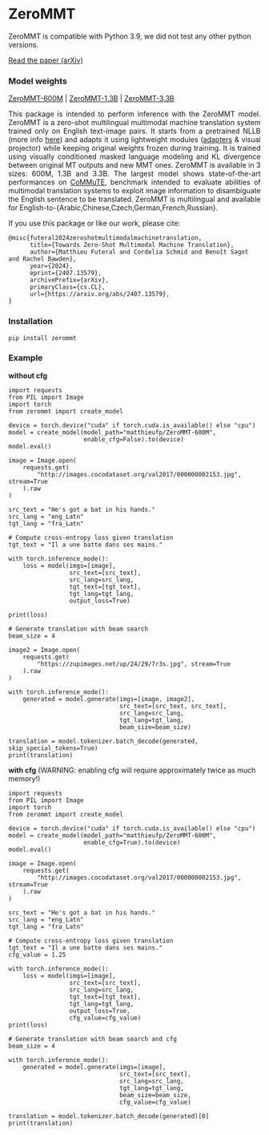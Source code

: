 # ZeroMMT

ZeroMMT is compatible with Python 3.9, we did not test any other python versions.

[Read the paper (arXiv)](https://arxiv.org/abs/2407.13579)

### Model weights
[ZeroMMT-600M](https://huggingface.co/matthieufp/ZeroMMT-600M) | [ZeroMMT-1.3B](https://huggingface.co/matthieufp/ZeroMMT-1.3B) | [ZeroMMT-3.3B](https://huggingface.co/matthieufp/ZeroMMT-3.3B)


<p align="justify"> This package is intended to perform inference with the ZeroMMT model. ZeroMMT is a zero-shot multilingual multimodal machine translation system trained only on English text-image pairs. It starts from a pretrained NLLB (more info <a href="https://github.com/facebookresearch/fairseq/tree/nllb">here</a>) and adapts it using lightweight modules (<a href="https://github.com/adapter-hub/adapters">adapters</a> & visual projector) while keeping original weights frozen during training. It is trained using visually conditioned masked language modeling and KL divergence between original MT outputs and new MMT ones. ZeroMMT is available in 3 sizes: 600M, 1.3B and 3.3B. The largest model shows state-of-the-art performances on <a href="https://github.com/MatthieuFP/CoMMuTE">CoMMuTE</a>, benchmark intended to evaluate abilities of multimodal translation systems to exploit image information to disambiguate the English sentence to be translated. ZeroMMT is multilingual and available for English-to-{Arabic,Chinese,Czech,German,French,Russian}.</p>


If you use this package or like our work, please cite:
```
@misc{futeral2024zeroshotmultimodalmachinetranslation,
      title={Towards Zero-Shot Multimodal Machine Translation}, 
      author={Matthieu Futeral and Cordelia Schmid and Benoît Sagot and Rachel Bawden},
      year={2024},
      eprint={2407.13579},
      archivePrefix={arXiv},
      primaryClass={cs.CL},
      url={https://arxiv.org/abs/2407.13579}, 
}
```

### Installation

```
pip install zerommt
```

### Example

**without cfg**
```
import requests
from PIL import Image
import torch
from zerommt import create_model

device = torch.device("cuda" if torch.cuda.is_available() else "cpu")
model = create_model(model_path="matthieufp/ZeroMMT-600M",
                     enable_cfg=False).to(device)
model.eval()

image = Image.open(
    requests.get(
        "http://images.cocodataset.org/val2017/000000002153.jpg", stream=True
    ).raw
)

src_text = "He's got a bat in his hands."
src_lang = "eng_Latn"
tgt_lang = "fra_Latn"

# Compute cross-entropy loss given translation
tgt_text = "Il a une batte dans ses mains."

with torch.inference_mode():
    loss = model(imgs=[image],
                 src_text=[src_text],
                 src_lang=src_lang,
                 tgt_text=[tgt_text],
                 tgt_lang=tgt_lang,
                 output_loss=True)

print(loss)

# Generate translation with beam search
beam_size = 4

image2 = Image.open(
    requests.get(
        "https://zupimages.net/up/24/29/7r3s.jpg", stream=True
    ).raw
)

with torch.inference_mode():
    generated = model.generate(imgs=[image, image2],
                               src_text=[src_text, src_text],
                               src_lang=src_lang,
                               tgt_lang=tgt_lang,
                               beam_size=beam_size)

translation = model.tokenizer.batch_decode(generated, skip_special_tokens=True)
print(translation)
```

**with cfg** (WARNING: enabling cfg will require approximately twice as much memory!)

```
import requests
from PIL import Image
import torch
from zerommt import create_model

device = torch.device("cuda" if torch.cuda.is_available() else "cpu")
model = create_model(model_path="matthieufp/ZeroMMT-600M",
                     enable_cfg=True).to(device)
model.eval()

image = Image.open(
    requests.get(
        "http://images.cocodataset.org/val2017/000000002153.jpg", stream=True
    ).raw
)

src_text = "He's got a bat in his hands."
src_lang = "eng_Latn"
tgt_lang = "fra_Latn"

# Compute cross-entropy loss given translation
tgt_text = "Il a une batte dans ses mains."
cfg_value = 1.25

with torch.inference_mode():
    loss = model(imgs=[image],
                 src_text=[src_text],
                 src_lang=src_lang,
                 tgt_text=[tgt_text],
                 tgt_lang=tgt_lang,
                 output_loss=True,
                 cfg_value=cfg_value)
print(loss)

# Generate translation with beam search and cfg
beam_size = 4

with torch.inference_mode():
    generated = model.generate(imgs=[image],
                               src_text=[src_text],
                               src_lang=src_lang,
                               tgt_lang=tgt_lang,
                               beam_size=beam_size,
                               cfg_value=cfg_value)
                               
translation = model.tokenizer.batch_decode(generated)[0]
print(translation)
```
